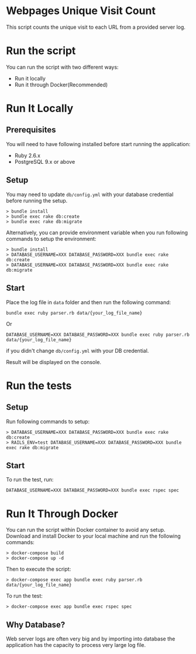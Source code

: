 # Webpages Unique Visit Count

This script counts the unique visit to each URL from a provided server log.

# Run the script

You can run the script with two different ways:
- Run it locally
- Run it through Docker(Recommended)

# Run It Locally

## Prerequisites
You will need to have following installed before start running the application:
  - Ruby 2.6.x
  - PostgreSQL 9.x or above

## Setup
You may need to update `db/config.yml` with your database credential before running the setup.

```
> bundle install
> bundle exec rake db:create
> bundle exec rake db:migrate
```

Alternatively, you can provide environment variable when you run following commands to setup the environment:
  ```
  > bundle install
  > DATABASE_USERNAME=XXX DATABASE_PASSWORD=XXX bundle exec rake db:create
  > DATABASE_USERNAME=XXX DATABASE_PASSWORD=XXX bundle exec rake db:migrate
  ```

## Start
Place the log file in `data` folder and then run the following command:
```
bundle exec ruby parser.rb data/{your_log_file_name}
```

Or
```
DATABASE_USERNAME=XXX DATABASE_PASSWORD=XXX bundle exec ruby parser.rb data/{your_log_file_name}
```
if you didn't change `db/config.yml` with your DB credential.

Result will be displayed on the console.

# Run the tests

## Setup
Run following commands to setup:
```
> DATABASE_USERNAME=XXX DATABASE_PASSWORD=XXX bundle exec rake db:create
> RAILS_ENV=test DATABASE_USERNAME=XXX DATABASE_PASSWORD=XXX bundle exec rake db:migrate
```

## Start
To run the test, run:
```
DATABASE_USERNAME=XXX DATABASE_PASSWORD=XXX bundle exec rspec spec
```

# Run It Through Docker

You can run the script within Docker container to avoid any setup.
Download and install Docker to your local machine and run the following commands:

```
> docker-compose build
> docker-compose up -d
```

Then to execute the script:
```
> docker-compose exec app bundle exec ruby parser.rb data/{your_log_file_name}
```

To run the test:
```
> docker-compose exec app bundle exec rspec spec
```


## Why Database?
Web server logs are often very big and by importing into database the application has the capacity to process very large log file.
